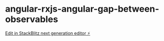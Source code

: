 # angular-rxjs-angular-gap-between-observables

[Edit in StackBlitz next generation editor ⚡️](https://stackblitz.com/~/github.com/kelumbndr/angular-rxjs-angular-gap-between-observables)